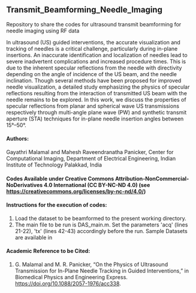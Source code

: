 ## Transmit_Beamforming_Needle_Imaging

Repository to share the codes for ultrasound transmit beamforming for needle imaging using RF data

In ultrasound (US) guided interventions, the accurate visualization and tracking of needles is a critical challenge, particularly during in-plane insertions. An inaccurate identification and localization of needles lead to severe inadvertent complications and increased procedure times. This is due to the inherent specular reflections from the needle with directivity depending on the angle of incidence of the US beam, and the needle inclination. Though several methods have been proposed for improved needle visualization, a detailed study emphasizing the physics of specular reflections resulting from the interaction of transmitted US beam with the needle remains to be explored. In this work, we discuss the properties of specular reflections from planar and spherical wave US transmissions respectively through multi-angle plane wave (PW) and synthetic transmit aperture (STA) techniques for in-plane needle insertion angles between 15°–50°.

#### **Authors**: 
Gayathri Malamal and Mahesh Raveendranatha Panicker, Center for Computational Imaging, Department of Electrical Engineering, Indian Institute of Technology Palakkad, India

#### **Codes Available under Creative Commons Attribution-NonCommercial-NoDerivatives 4.0 International (CC BY-NC-ND 4.0) (see https://creativecommons.org/licenses/by-nc-nd/4.0/)**

#### **Instructions for the execution of codes:**
1. Load the dataset to be beamformed to the present working directory.
2. The main file to be run is DAS_main.m. Set the parameters 'acq' (lines 21-22), 'tx' (lines 42-43) accordingly before the run.
Sample Datasets are available in 

#### **Academic Reference to be Cited:**
1.  G. Malamal and M. R. Panicker, “On the Physics of Ultrasound Transmission for In-Plane Needle Tracking in Guided Interventions,” in Biomedical Physics and Engineering Express. https://doi.org/10.1088/2057-1976/acc338. 


